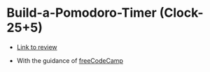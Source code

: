 # Build-a-Pomodoro-Timer (Clock-25+5)

- [Link to review](https://fcc-pomodoro.netlify.app/)

- With the guidance of [freeCodeCamp](https://www.freecodecamp.org/)
